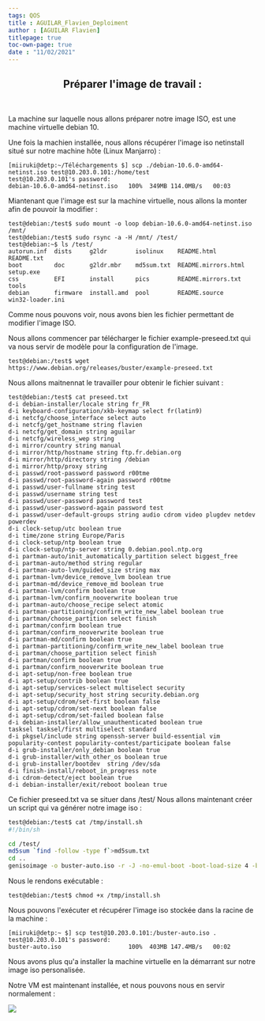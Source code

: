 ```yaml
---
tags: QOS
title : AGUILAR_Flavien_Deploiment
author : [AGUILAR Flavien]
titlepage: true
toc-own-page: true
date : "11/02/2021"
---
```


<div style="text-align:center">

## Préparer l'image de travail :
    
</div>

<div style="text-aling:justify">

</br>

La machine sur laquelle nous allons préparer notre image ISO, est une machine virtuelle debian 10.

Une fois la machien installée, nous allons récupérer l'image iso netinstall situé sur notre machine hôte (Linux Manjarro) : 
    
```
[miiruki@detp:~/Téléchargements $] scp ./debian-10.6.0-amd64-netinst.iso test@10.203.0.101:/home/test
test@10.203.0.101's password: 
debian-10.6.0-amd64-netinst.iso   100%  349MB 114.0MB/s   00:03 
```

Miantenant que l'image est sur la machine virtuelle, nous allons la monter afin de pouvoir la modifier : 

```
test@debian:/test$ sudo mount -o loop debian-10.6.0-amd64-netinst.iso /mnt/
test@debian:/test$ sudo rsync -a -H /mnt/ /test/
test@debian:~$ ls /test/
autorun.inf  dists     g2ldr        isolinux    README.html          README.txt
boot         doc       g2ldr.mbr    md5sum.txt  README.mirrors.html  setup.exe
css          EFI       install      pics        README.mirrors.txt   tools
debian       firmware  install.amd  pool        README.source        win32-loader.ini

```

Comme nous pouvons voir, nous avons bien les fichier permettant de modifier l'image ISO.

Nous allons commencer par télécharger le fichier example-preseed.txt qui va nous servir de modèle pour la configuration de l'image.

```
test@debian:/test$ wget https://www.debian.org/releases/buster/example-preseed.txt
```

Nous allons maitnennat le travailler pour obtenir le fichier suivant : 

```
test@debian:/test$ cat preseed.txt 
d-i debian-installer/locale string fr_FR
d-i keyboard-configuration/xkb-keymap select fr(latin9)
d-i netcfg/choose_interface select auto
d-i netcfg/get_hostname string flavien
d-i netcfg/get_domain string aguilar
d-i netcfg/wireless_wep string
d-i mirror/country string manual
d-i mirror/http/hostname string ftp.fr.debian.org
d-i mirror/http/directory string /debian
d-i mirror/http/proxy string
d-i passwd/root-password password r00tme
d-i passwd/root-password-again password r00tme
d-i passwd/user-fullname string test
d-i passwd/username string test
d-i passwd/user-password password test
d-i passwd/user-password-again password test
d-i passwd/user-default-groups string audio cdrom video plugdev netdev powerdev
d-i clock-setup/utc boolean true
d-i time/zone string Europe/Paris
d-i clock-setup/ntp boolean true
d-i clock-setup/ntp-server string 0.debian.pool.ntp.org
d-i partman-auto/init_automatically_partition select biggest_free
d-i partman-auto/method string regular
d-i partman-auto-lvm/guided_size string max
d-i partman-lvm/device_remove_lvm boolean true
d-i partman-md/device_remove_md boolean true
d-i partman-lvm/confirm boolean true
d-i partman-lvm/confirm_nooverwrite boolean true
d-i partman-auto/choose_recipe select atomic
d-i partman-partitioning/confirm_write_new_label boolean true
d-i partman/choose_partition select finish
d-i partman/confirm boolean true
d-i partman/confirm_nooverwrite boolean true
d-i partman-md/confirm boolean true
d-i partman-partitioning/confirm_write_new_label boolean true
d-i partman/choose_partition select finish
d-i partman/confirm boolean true
d-i partman/confirm_nooverwrite boolean true
d-i apt-setup/non-free boolean true
d-i apt-setup/contrib boolean true
d-i apt-setup/services-select multiselect security
d-i apt-setup/security_host string security.debian.org
d-i apt-setup/cdrom/set-first boolean false
d-i apt-setup/cdrom/set-next boolean false 
d-i apt-setup/cdrom/set-failed boolean false
d-i debian-installer/allow_unauthenticated boolean true
tasksel tasksel/first multiselect standard
d-i pkgsel/include string openssh-server build-essential vim
popularity-contest popularity-contest/participate boolean false
d-i grub-installer/only_debian boolean true
d-i grub-installer/with_other_os boolean true
d-i grub-installer/bootdev  string /dev/sda
d-i finish-install/reboot_in_progress note
d-i cdrom-detect/eject boolean true
d-i debian-installer/exit/reboot boolean true
```

Ce fichier preseed.txt va se situer dans /test/
Nous allons maintenant créer un script qui va générer notre image iso : 

```bash
test@debian:/test$ cat /tmp/install.sh 
#!/bin/sh

cd /test/
md5sum `find -follow -type f`>md5sum.txt
cd ..
genisoimage -o buster-auto.iso -r -J -no-emul-boot -boot-load-size 4 -boot-info-table -b isolinux/isolinux.bin -c isolinux/boot.cat /test/
```

Nous le rendons exécutable : 

```
test@debian:/test$ chmod +x /tmp/install.sh
```

Nous pouvons l'exécuter et récupérer l'image iso stockée dans la racine de la machine : 

```
[miiruki@detp:~ $] scp test@10.203.0.101:/buster-auto.iso .
test@10.203.0.101's password: 
buster-auto.iso                   100%  403MB 147.4MB/s   00:02   
```

Nous avons plus qu'a installer la machine virtuelle en la démarrant sur notre image iso personalisée.

Notre VM est maintenant installée, et nous pouvons nous en servir normalement : 

![](https://i.imgur.com/jj4Oo7n.png)

</div>
